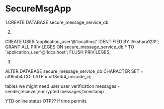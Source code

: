 # SecureMsgApp
1.CREATE DATABASE secure_message_service_db


2.
CREATE USER 'application_user'@'localhost' IDENTIFIED BY 'Akshara123!';
GRANT ALL PRIVILEGES ON secure_message_service_db.* TO 'application_user'@'localhost';
FLUSH PRIVILEGES;

3.
ALTER DATABASE secure_message_service_db CHARACTER SET = utf8mb4 COLLATE = utf8mb4_unicode_ci;

tables we might need
user
user_verification
messages -sender,reciever,encrypted messages,timestamp


YTD
online status
OTP?? if time permits
